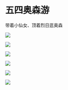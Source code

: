 # 五四奥森游

带着小仙女、顶着烈日逛奥森

![](https://1.z.wiki/images/20220503/9f51acd318bd409dba1c537c98021315.png)

<ImgWithTitle :img="{url: 'https://1.z.wiki/images/20220503/9ffada90d54b4599adc2f38aad135056.png', title: '北京奥林匹克塔', desc: '北京奥林匹克塔', bgColor: 'rgb(255 255 255 / 34%)' }" />

![](https://2.z.wiki/images/20220503/6cb4d997f2c14ec19c59b9d77d57ee54.png)

![](https://2.z.wiki/images/20220503/c6923aff13ca418d814ba27a7ddc6c6c.png)

![](https://3.z.wiki/images/20220503/be029d0874e64de99d5ec80b5f7229a2.png)

![](https://3.z.wiki/images/20220503/7fff13d4b6fb46529af93a34e9dfabd0.png)

![](https://4.z.wiki/images/20220503/98b11fac910c46b297c8b7918493b788.png)

<ImgWithTitle :img="{url: 'https://4.z.wiki/images/20220503/6dfcdb71f0734c0d971eb163b666c9b3.png', title: '采花大盗', desc: '现代版采花大盗😏😏', bgColor: 'rgb(255 255 255 / 34%)'}" />

